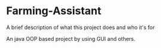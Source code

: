 # Farming-Assistant


A brief description of what this project does and who it's for

An java OOP based project by using GUI and others.
